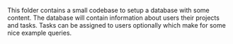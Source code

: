 This folder contains a small codebase to setup a database with some content.
The database will contain information about users their projects and tasks.
Tasks can be assigned to users optionally which make for some nice example queries.

